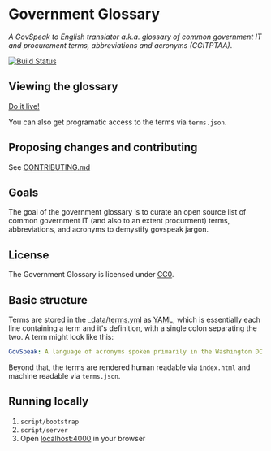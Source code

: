 # Government Glossary

*A GovSpeak to English translator a.k.a. glossary of common government IT and procurement terms, abbreviations and acronyms (CGITPTAA)*.

[![Build Status](https://travis-ci.org/benbalter/government-glossary.svg)](https://travis-ci.org/benbalter/government-glossary)

## Viewing the glossary

[Do it live!](http://ben.balter.com/government-glossary/)

You can also get programatic access to the terms via `terms.json`.

## Proposing changes and contributing

See [CONTRIBUTING.md](CONTRIBUTING.md)

## Goals

The goal of the government glossary is to curate an open source list of common government IT (and also to an extent procurment) terms, abbreviations, and acronyms to demystify govspeak jargon.

## License

The Government Glossary is licensed under [CC0](LICENSE.md).

## Basic structure

Terms are stored in the [_data/terms.yml](_data/terms.yml) as [YAML](http://en.wikipedia.org/wiki/YAML), which is essentially each line containing a term and it's definition, with a single colon separating the two. A term might look like this:

```yml
GovSpeak: A language of acronyms spoken primarily in the Washington DC province of the United States
```

Beyond that, the terms are rendered human readable via `index.html` and machine readable via `terms.json`.

## Running locally

1. `script/bootstrap`
2. `script/server`
3. Open [localhost:4000](http://localhost:4000) in your browser
